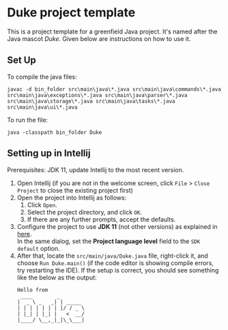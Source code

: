 # Duke project template

This is a project template for a greenfield Java project. It's named after the Java mascot _Duke_. Given below are instructions on how to use it.

## Set Up
To compile the java files:

`javac -d bin_folder src\main\java\*.java src\main\java\commands\*.java src\main\java\exceptions\*.java src\main\java\parser\*.java src\main\java\storage\*.java src\main\java\tasks\*.java src\main\java\ui\*.java` 

To run the file:

`java -classpath bin_folder Duke`

## Setting up in Intellij

Prerequisites: JDK 11, update Intellij to the most recent version.

1. Open Intellij (if you are not in the welcome screen, click `File` > `Close Project` to close the existing project first)
1. Open the project into Intellij as follows:
   1. Click `Open`.
   1. Select the project directory, and click `OK`.
   1. If there are any further prompts, accept the defaults.
1. Configure the project to use **JDK 11** (not other versions) as explained in [here](https://www.jetbrains.com/help/idea/sdk.html#set-up-jdk).<br>
   In the same dialog, set the **Project language level** field to the `SDK default` option.
3. After that, locate the `src/main/java/Duke.java` file, right-click it, and choose `Run Duke.main()` (if the code editor is showing compile errors, try restarting the IDE). If the setup is correct, you should see something like the below as the output:
   ```
   Hello from
    ____        _        
   |  _ \ _   _| | _____ 
   | | | | | | | |/ / _ \
   | |_| | |_| |   <  __/
   |____/ \__,_|_|\_\___|
   ```
